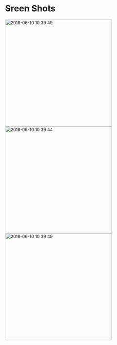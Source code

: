 # Sreen Shots
<div>
<img width="350" alt="2018-06-10 10 39 49" src="https://user-images.githubusercontent.com/1857075/41202095-62bbe794-6cff-11e8-83fb-12a8d38314ce.png">

<img width="350" alt="2018-06-10 10 39 44" src="https://user-images.githubusercontent.com/1857075/41202097-6490ecf4-6cff-11e8-8b87-0c335d469d5b.png">
<img width="350" alt="2018-06-10 10 39 49" src="https://user-images.githubusercontent.com/1857075/41202098-67cd2eaa-6cff-11e8-81b8-c9680c2bb711.png">
</div>
